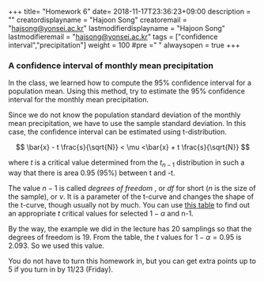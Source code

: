 +++
title= "Homework 6"
date= 2018-11-17T23:36:23+09:00
description = ""
creatordisplayname = "Hajoon Song"
creatoremail = "hajsong@yonsei.ac.kr"
lastmodifierdisplayname = "Hajoon Song"
lastmodifieremail = "hajsong@yonsei.ac.kr"
tags = ["confidence interval","precipitation"]
weight = 100
#pre ="<i class='fa fa-edit' ></i> "
alwaysopen = true
+++

### A confidence interval of monthly mean precipitation
In the class, we learned how to compute the 95% confidence interval for a population mean.
Using this method, try to estimate the 95% confidence interval for the monthly mean precipitation.

Since we do not know the population standard deviation of the monthly mean precipitation, we have to use the sample standard deviation. In this case, the confidence interval can be estimated using t-distribution.

$$
\bar{x} - t \frac{s}{\sqrt{N}} < \mu <\bar{x} + t \frac{s}{\sqrt{N}}
$$

where $t$ is a critical value determined from the $t_{n-1}$ distribution in such a way that there is area  0.95 (95%) between t and -t.

The value $n-1$ is called *degrees of freedom* , or *df* for short ($n$ is the size of the sample), or $\nu$.
It is a parameter of the t-curve and changes the shape of the t-curve, though usually not by much.
You can use [this table](http://www.sjsu.edu/faculty/gerstman/StatPrimer/t-table.pdf) to find out an appropriate $t$ critical values for selected $1 - \alpha$ and n-1.

By the way, the example we did in the lecture has 20 samplings so that the degrees of freedom is 19. From the table, the $t$ values for $1-\alpha = 0.95$ is 2.093. So we used this value.

You do not have to turn this homework in, but you can get extra points up to 5 if you turn in by 11/23 (Friday).
